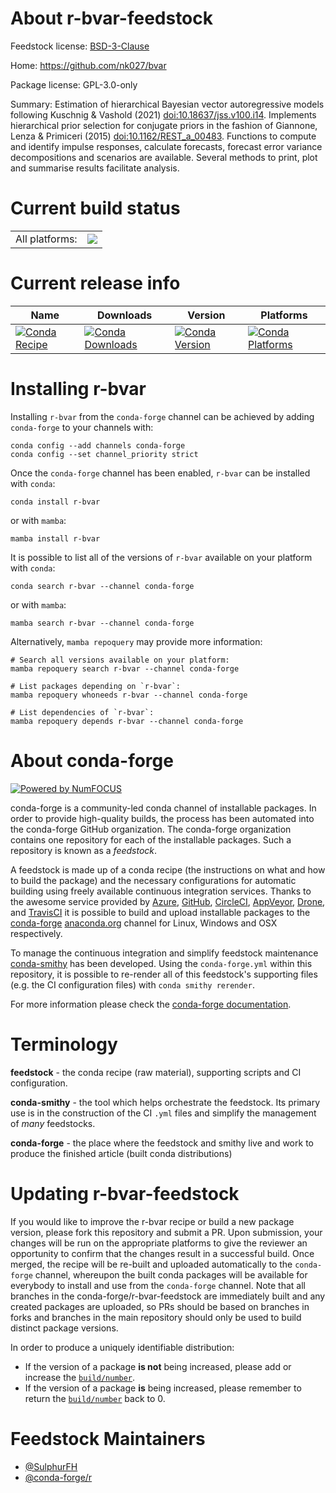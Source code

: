 About r-bvar-feedstock
======================

Feedstock license: [BSD-3-Clause](https://github.com/conda-forge/r-bvar-feedstock/blob/main/LICENSE.txt)

Home: https://github.com/nk027/bvar

Package license: GPL-3.0-only

Summary: Estimation of hierarchical Bayesian vector autoregressive models following Kuschnig & Vashold (2021) <doi:10.18637/jss.v100.i14>. Implements hierarchical prior selection for conjugate priors in the fashion of Giannone, Lenza & Primiceri (2015) <doi:10.1162/REST_a_00483>. Functions to compute and identify impulse responses, calculate forecasts, forecast error variance decompositions and scenarios are available. Several methods to print, plot and summarise results facilitate analysis.

Current build status
====================


<table><tr><td>All platforms:</td>
    <td>
      <a href="https://dev.azure.com/conda-forge/feedstock-builds/_build/latest?definitionId=21073&branchName=main">
        <img src="https://dev.azure.com/conda-forge/feedstock-builds/_apis/build/status/r-bvar-feedstock?branchName=main">
      </a>
    </td>
  </tr>
</table>

Current release info
====================

| Name | Downloads | Version | Platforms |
| --- | --- | --- | --- |
| [![Conda Recipe](https://img.shields.io/badge/recipe-r--bvar-green.svg)](https://anaconda.org/conda-forge/r-bvar) | [![Conda Downloads](https://img.shields.io/conda/dn/conda-forge/r-bvar.svg)](https://anaconda.org/conda-forge/r-bvar) | [![Conda Version](https://img.shields.io/conda/vn/conda-forge/r-bvar.svg)](https://anaconda.org/conda-forge/r-bvar) | [![Conda Platforms](https://img.shields.io/conda/pn/conda-forge/r-bvar.svg)](https://anaconda.org/conda-forge/r-bvar) |

Installing r-bvar
=================

Installing `r-bvar` from the `conda-forge` channel can be achieved by adding `conda-forge` to your channels with:

```
conda config --add channels conda-forge
conda config --set channel_priority strict
```

Once the `conda-forge` channel has been enabled, `r-bvar` can be installed with `conda`:

```
conda install r-bvar
```

or with `mamba`:

```
mamba install r-bvar
```

It is possible to list all of the versions of `r-bvar` available on your platform with `conda`:

```
conda search r-bvar --channel conda-forge
```

or with `mamba`:

```
mamba search r-bvar --channel conda-forge
```

Alternatively, `mamba repoquery` may provide more information:

```
# Search all versions available on your platform:
mamba repoquery search r-bvar --channel conda-forge

# List packages depending on `r-bvar`:
mamba repoquery whoneeds r-bvar --channel conda-forge

# List dependencies of `r-bvar`:
mamba repoquery depends r-bvar --channel conda-forge
```


About conda-forge
=================

[![Powered by
NumFOCUS](https://img.shields.io/badge/powered%20by-NumFOCUS-orange.svg?style=flat&colorA=E1523D&colorB=007D8A)](https://numfocus.org)

conda-forge is a community-led conda channel of installable packages.
In order to provide high-quality builds, the process has been automated into the
conda-forge GitHub organization. The conda-forge organization contains one repository
for each of the installable packages. Such a repository is known as a *feedstock*.

A feedstock is made up of a conda recipe (the instructions on what and how to build
the package) and the necessary configurations for automatic building using freely
available continuous integration services. Thanks to the awesome service provided by
[Azure](https://azure.microsoft.com/en-us/services/devops/), [GitHub](https://github.com/),
[CircleCI](https://circleci.com/), [AppVeyor](https://www.appveyor.com/),
[Drone](https://cloud.drone.io/welcome), and [TravisCI](https://travis-ci.com/)
it is possible to build and upload installable packages to the
[conda-forge](https://anaconda.org/conda-forge) [anaconda.org](https://anaconda.org/)
channel for Linux, Windows and OSX respectively.

To manage the continuous integration and simplify feedstock maintenance
[conda-smithy](https://github.com/conda-forge/conda-smithy) has been developed.
Using the ``conda-forge.yml`` within this repository, it is possible to re-render all of
this feedstock's supporting files (e.g. the CI configuration files) with ``conda smithy rerender``.

For more information please check the [conda-forge documentation](https://conda-forge.org/docs/).

Terminology
===========

**feedstock** - the conda recipe (raw material), supporting scripts and CI configuration.

**conda-smithy** - the tool which helps orchestrate the feedstock.
                   Its primary use is in the construction of the CI ``.yml`` files
                   and simplify the management of *many* feedstocks.

**conda-forge** - the place where the feedstock and smithy live and work to
                  produce the finished article (built conda distributions)


Updating r-bvar-feedstock
=========================

If you would like to improve the r-bvar recipe or build a new
package version, please fork this repository and submit a PR. Upon submission,
your changes will be run on the appropriate platforms to give the reviewer an
opportunity to confirm that the changes result in a successful build. Once
merged, the recipe will be re-built and uploaded automatically to the
`conda-forge` channel, whereupon the built conda packages will be available for
everybody to install and use from the `conda-forge` channel.
Note that all branches in the conda-forge/r-bvar-feedstock are
immediately built and any created packages are uploaded, so PRs should be based
on branches in forks and branches in the main repository should only be used to
build distinct package versions.

In order to produce a uniquely identifiable distribution:
 * If the version of a package **is not** being increased, please add or increase
   the [``build/number``](https://docs.conda.io/projects/conda-build/en/latest/resources/define-metadata.html#build-number-and-string).
 * If the version of a package **is** being increased, please remember to return
   the [``build/number``](https://docs.conda.io/projects/conda-build/en/latest/resources/define-metadata.html#build-number-and-string)
   back to 0.

Feedstock Maintainers
=====================

* [@SulphurFH](https://github.com/SulphurFH/)
* [@conda-forge/r](https://github.com/conda-forge/r/)

